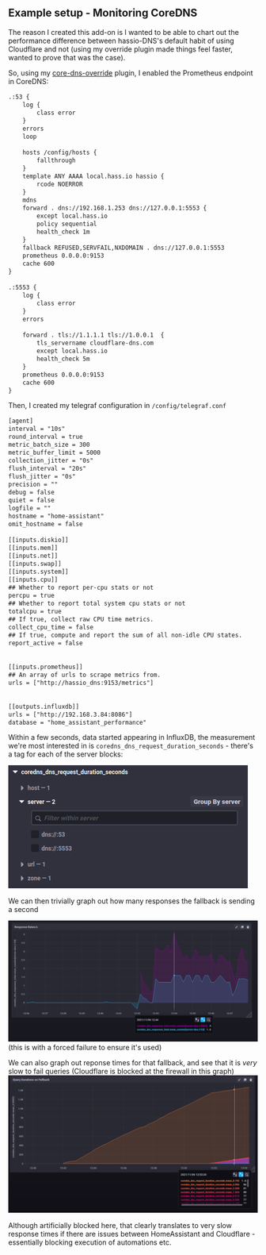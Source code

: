 ## Example setup - Monitoring CoreDNS


The reason I created this add-on is I wanted to be able to chart out the performance difference between hassio-DNS's default habit of using Cloudflare and not (using my override plugin made things feel faster, wanted to prove that was the case).

So, using my [core-dns-override](https://github.com/bentasker/HomeAssistantAddons/tree/master/core-dns-override) plugin, I enabled the Prometheus endpoint in CoreDNS:

    .:53 {
        log {
            class error
        }
        errors
        loop

        hosts /config/hosts {
            fallthrough
        }
        template ANY AAAA local.hass.io hassio {
            rcode NOERROR
        }
        mdns
        forward . dns://192.168.1.253 dns://127.0.0.1:5553 {
            except local.hass.io
            policy sequential
            health_check 1m
        }
        fallback REFUSED,SERVFAIL,NXDOMAIN . dns://127.0.0.1:5553
        prometheus 0.0.0.0:9153
        cache 600
    }

    .:5553 {
        log {
            class error
        }
        errors

        forward . tls://1.1.1.1 tls://1.0.0.1  {
            tls_servername cloudflare-dns.com
            except local.hass.io
            health_check 5m
        }
        prometheus 0.0.0.0:9153
        cache 600
    }
    
Then, I created my telegraf configuration in `/config/telegraf.conf`

    [agent]
    interval = "10s"
    round_interval = true
    metric_batch_size = 300
    metric_buffer_limit = 5000
    collection_jitter = "0s"
    flush_interval = "20s"
    flush_jitter = "0s"
    precision = ""
    debug = false
    quiet = false
    logfile = ""
    hostname = "home-assistant"
    omit_hostname = false

    [[inputs.diskio]]
    [[inputs.mem]]
    [[inputs.net]]
    [[inputs.swap]]
    [[inputs.system]]
    [[inputs.cpu]]
    ## Whether to report per-cpu stats or not
    percpu = true
    ## Whether to report total system cpu stats or not
    totalcpu = true
    ## If true, collect raw CPU time metrics.
    collect_cpu_time = false
    ## If true, compute and report the sum of all non-idle CPU states.
    report_active = false

    
    [[inputs.prometheus]]
    ## An array of urls to scrape metrics from.
    urls = ["http://hassio_dns:9153/metrics"]  


    [[outputs.influxdb]]
    urls = ["http://192.168.3.84:8086"]
    database = "home_assistant_performance"

Within a few seconds, data started appearing in InfluxDB, the measurement we're most interested in is `coredns_dns_request_duration_seconds` - there's a tag for each of the server blocks:

![Measurement and tag](imgs/Screenshot_20211106_124408.png)

We can then trivially graph out how many responses the fallback is sending a second

![Response rates](imgs/Screenshot_20211106_124841.png)
(this is with a forced failure to ensure it's used)

We can also graph out reponse times for that fallback, and see that it is *very* slow to fail queries (Cloudflare is blocked at the firewall in this graph)
![Query Response Times](imgs/Screenshot_20211106_125449.png)

Although artificially blocked here, that clearly translates to very slow response times if there are issues between HomeAssistant and Cloudflare - essentially blocking execution of automations etc.


